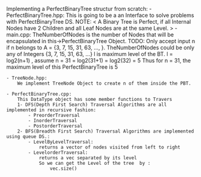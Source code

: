 Implementing a PerfectBinaryTree structur from scratch: 
    - PerfectBinaryTree.hpp:
        This is going to be a an Interface to solve problems with PerfectBinaryTree DS.
        NOTE: < A Binary Tree is Perfect, if all Internal Nodes have 2 
            Children and all Leaf Nodes are at the same Level. >
    - main.cpp: 
        TheNumberOfNodes is the number of Nodes that will be encapsulated in 
        this->PerfectBinaryTree Object.
        TODO: Only accept input n if n belongs to A = {3, 7, 15, 31, 63, ..., }. 
        TheNumberOfNodes could be only any of Integers {3, 7, 15, 31, 63, ...} 
        l is maximum level of the BT. 
        l = log2(n+1) , assume n = 31 
          = log2(31+1)
          = log2(32)
          = 5
        Thus for n = 31,
        the maximum level of this PerfectBinaryTree is 5
    
    - TreeNode.hpp: 
        We implement TreeNode Object to create n of them inside the PBT.

    - PerfectBinaryTree.cpp:    
        This DataType object has some member functions to Travers
        1- DFS(Depth First Search) Traversal Algorithms are all implemented in recursive fashion:
            - PreorderTraversal
            - InorderTraversal
            - PostorderTraversal
        2- BFS(Breadth First Search) Traversal Algorithms are implemented using queue DS.:
            - LevelByLevelTraversal:
                returns a vector of nodes visited from left to right
            - LevelorderTraversal:
                returns a vec separated by its level
                So we can get the Level of the tree  by :
                    vec.size()
